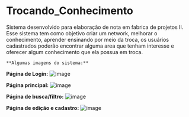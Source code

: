 # Trocando_Conhecimento

  Sistema desenvolvido para elaboração de nota em fabrica de projetos II.
  Esse sistema tem como objetivo criar um network, melhorar o conhecimento, aprender ensinando por meio da troca, os usuários cadastrados poderão encontrar alguma area que tenham interesse e oferecer algum conhecimento que ela possua em troca.
  
    **Algumas imagens do sistema:**
  
   **Página de Login:**
 ![image](https://user-images.githubusercontent.com/108235675/213054939-81b0607b-c451-4495-a5e3-df52e22c0fed.png)

  **Página principal:**
![image](https://user-images.githubusercontent.com/108235675/213053844-ded5acbf-27f6-4590-9312-d7f30810f598.png)

  **Página de busca/filtro:**
![image](https://user-images.githubusercontent.com/108235675/213054604-2c25019f-1023-498e-a1b4-86925c4235aa.png)

**Página de edição e cadastro:**
![image](https://user-images.githubusercontent.com/108235675/213054861-838d8c3e-e251-4afd-acba-2169b4dde949.png)


